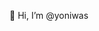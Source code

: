 👋 Hi, I’m @yoniwas

<!---
yoniwas/yoniwas is a ✨ special ✨ repository because its `README.md` (this file) appears on your GitHub profile.
You can click the Preview link to take a look at your changes.
--->
